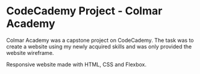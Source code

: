 # CodeCademy Project - Colmar Academy

Colmar Academy was a capstone project on CodeCademy. The task was to create a website using my newly acquired skills and was only provided the website wireframe.

Responsive website made with HTML, CSS and Flexbox.